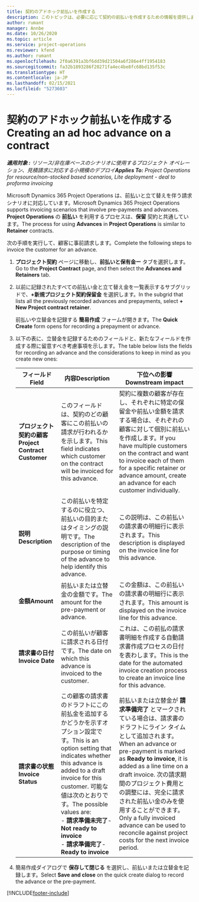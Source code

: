 ```yaml
---
title: 契約のアドホック前払いを作成する
description: このトピックは、必要に応じて契約の前払いを作成するための情報を提供します。
author: rumant
manager: Annbe
ms.date: 10/26/2020
ms.topic: article
ms.service: project-operations
ms.reviewer: kfend
ms.author: rumant
ms.openlocfilehash: 2f0a6391a3bf6dd39d21504a6f286e4ff1954183
ms.sourcegitcommit: fa32b1893286f20271fa4ec4be8fc68bd135f53c
ms.translationtype: HT
ms.contentlocale: ja-JP
ms.lasthandoff: 02/15/2021
ms.locfileid: "5273603"
---
```

# <a name="creating-an-ad-hoc-advance-on-a-contract"></a><span data-ttu-id="68470-103">契約のアドホック前払いを作成する</span><span class="sxs-lookup"><span data-stu-id="68470-103">Creating an ad hoc advance on a contract</span></span>

<span data-ttu-id="68470-104">_**適用対象 :** リソース/非在庫ベースのシナリオに使用するプロジェクト オペレーション、見積請求に対応する小規模のデプロイ_</span><span class="sxs-lookup"><span data-stu-id="68470-104">_**Applies To:** Project Operations for resource/non-stocked based scenarios, Lite deployment - deal to proforma invoicing_</span></span>

<span data-ttu-id="68470-105">Microsoft Dynamics 365 Project Operations は、前払いと立て替えを伴う請求シナリオに対応しています。</span><span class="sxs-lookup"><span data-stu-id="68470-105">Microsoft Dynamics 365 Project Operations supports invoicing scenarios that involve pre-payments and advances.</span></span> <span data-ttu-id="68470-106">**Project Operations** の **前払い** を利用するプロセスは、**保留** 契約と共通しています。</span><span class="sxs-lookup"><span data-stu-id="68470-106">The process for using **Advances** in **Project Operations** is similar to **Retainer** contracts.</span></span> 

<span data-ttu-id="68470-107">次の手順を実行して、顧客に事前請求します。</span><span class="sxs-lookup"><span data-stu-id="68470-107">Complete the following steps to invoice the customer for an advance.</span></span>

1. <span data-ttu-id="68470-108">**プロジェクト契約** ページに移動し、**前払いと保有金ー** タブを選択します。</span><span class="sxs-lookup"><span data-stu-id="68470-108">Go to the **Project Contract** page, and then select the **Advances and Retainers** tab.</span></span>
2. <span data-ttu-id="68470-109">以前に記録されたすべての前払い金と立て替え金を一覧表示するサブグリッドで、**+新規プロジェクト契約保留金** を選択します。</span><span class="sxs-lookup"><span data-stu-id="68470-109">In the subgrid that lists all the previously recorded advances and prepayments, select **+ New Project contract retainer**.</span></span> 

    <span data-ttu-id="68470-110">前払いや立替金を記録する **簡易作成** フォームが開きます。</span><span class="sxs-lookup"><span data-stu-id="68470-110">The **Quick Create** form opens for recording a prepayment or advance.</span></span>
    
3. <span data-ttu-id="68470-111">以下の表に、立替金を記録するためのフィールドと、新たなフィールドを作成する際に留意すべき考慮事項を示します。</span><span class="sxs-lookup"><span data-stu-id="68470-111">The table below lists the fields for recording an advance and the considerations to keep in mind as you create new ones:</span></span>

    | <span data-ttu-id="68470-112">フィールド</span><span class="sxs-lookup"><span data-stu-id="68470-112">Field</span></span> | <span data-ttu-id="68470-113">内容</span><span class="sxs-lookup"><span data-stu-id="68470-113">Description</span></span> | <span data-ttu-id="68470-114">下位への影響</span><span class="sxs-lookup"><span data-stu-id="68470-114">Downstream impact</span></span> |
    | --- | --- | --- |
    | <span data-ttu-id="68470-115">**プロジェクト契約の顧客**</span><span class="sxs-lookup"><span data-stu-id="68470-115">**Project Contract Customer**</span></span> | <span data-ttu-id="68470-116">このフィールドは、契約のどの顧客にこの前払いの請求が行われるかを示します。</span><span class="sxs-lookup"><span data-stu-id="68470-116">This field indicates which customer on the contract will be invoiced for this advance.</span></span> | <span data-ttu-id="68470-117">契約に複数の顧客が存在し、それぞれに特定の保留金や前払い金額を請求する場合は、それぞれの顧客に対して個別に前払いを作成します。</span><span class="sxs-lookup"><span data-stu-id="68470-117">If you have multiple customers on the contract and want to invoice each of them for a specific retainer or advance amount, create an advance for each customer individually.</span></span> |
    | <span data-ttu-id="68470-118">**説明**</span><span class="sxs-lookup"><span data-stu-id="68470-118">**Description**</span></span> | <span data-ttu-id="68470-119">この前払いを特定するのに役立つ、前払いの目的またはタイミングの説明です。</span><span class="sxs-lookup"><span data-stu-id="68470-119">The description of the purpose or timing of the advance to help identify this advance.</span></span> | <span data-ttu-id="68470-120">この説明は、この前払いの請求書の明細行に表示されます。</span><span class="sxs-lookup"><span data-stu-id="68470-120">This description is displayed on the invoice line for this advance.</span></span> |
    | <span data-ttu-id="68470-121">**金額**</span><span class="sxs-lookup"><span data-stu-id="68470-121">**Amount**</span></span> | <span data-ttu-id="68470-122">前払いまたは立替金の金額です。</span><span class="sxs-lookup"><span data-stu-id="68470-122">The amount for the pre-payment or advance.</span></span> | <span data-ttu-id="68470-123">この金額は、この前払いの請求書の明細行に表示されます。</span><span class="sxs-lookup"><span data-stu-id="68470-123">This amount is displayed on the invoice line for this advance.</span></span> |
    | <span data-ttu-id="68470-124">**請求書の日付**</span><span class="sxs-lookup"><span data-stu-id="68470-124">**Invoice Date**</span></span> | <span data-ttu-id="68470-125">この前払いが顧客に請求される日付です。</span><span class="sxs-lookup"><span data-stu-id="68470-125">The date on which this advance is invoiced to the customer.</span></span> | <span data-ttu-id="68470-126">これは、この前払の請求書明細を作成する自動請求書作成プロセスの日付を表わします。</span><span class="sxs-lookup"><span data-stu-id="68470-126">This is the date for the automated invoice creation process to create an invoice line for this advance.</span></span> |
    | <span data-ttu-id="68470-127">**請求書の状態**</span><span class="sxs-lookup"><span data-stu-id="68470-127">**Invoice Status**</span></span> | <span data-ttu-id="68470-128">この顧客の請求書のドラフトにこの前払金を追加するかどうかを示すオプション設定です。</span><span class="sxs-lookup"><span data-stu-id="68470-128">This is an option setting that indicates whether this advance is added to a draft invoice for this customer.</span></span> <span data-ttu-id="68470-129">可能な値は次のとおりです。</span><span class="sxs-lookup"><span data-stu-id="68470-129">The possible values are:</span></span></br><span data-ttu-id="68470-130">- **請求準備未完了**</span><span class="sxs-lookup"><span data-stu-id="68470-130">- **Not ready to invoice**</span></span></br><span data-ttu-id="68470-131">- **請求準備完了**</span><span class="sxs-lookup"><span data-stu-id="68470-131">- **Ready to invoice**</span></span> | <span data-ttu-id="68470-132">前払いまたは立替金が **請求準備完了** とマークされている場合は、請求書のドラフトにライン タイムとして追加されます。</span><span class="sxs-lookup"><span data-stu-id="68470-132">When an advance or pre-payment is marked as **Ready to invoice**, it is added as a line time on a draft invoice.</span></span> <span data-ttu-id="68470-133">次の請求期間のプロジェクト費用との調整には、完全に請求された前払い金のみを使用することができます。</span><span class="sxs-lookup"><span data-stu-id="68470-133">Only a fully invoiced advance can be used to reconcile against project costs for the next invoice period.</span></span> |

4. <span data-ttu-id="68470-134">簡易作成ダイアログで **保存して閉じる** を選択し、前払いまたは立替金を記録します。</span><span class="sxs-lookup"><span data-stu-id="68470-134">Select **Save and close** on the quick create dialog to record the advance or the pre-payment.</span></span>


[!INCLUDE[footer-include](../../includes/footer-banner.md)]